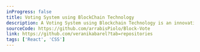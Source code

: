 ```yaml
---
inProgress: false
title: Voting System using BlockChain Technology
description: A Voting System using Blockchain Technology is an innovative approach to conducting secure and transparent elections. Leveraging the decentralized and immutable nature of blockchain.
sourceCode: https://github.com/arrabisPiolo/Block-Vote
link: https://github.com/veranikabarel?tab=repositories
tags: ['React', 'CSS']
---
```

